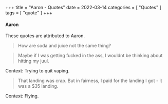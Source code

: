 +++
title = "Aaron - Quotes"
date = 2022-03-14
categories = [
    "Quotes"
]
tags = [
    "quote"
]
+++

#### Aaron

These quotes are attributed to Aaron.

> How are soda and juice not the same thing?

> Maybe if I was getting fucked in the ass, I wouldnt be thinking about hitting my juul.

Context: Trying to quit vaping.

> That landing was crap.  But in fairness, I paid for the landing I got - it was a $35 landing.

Context: Flying.
